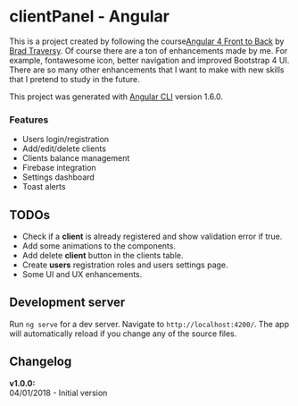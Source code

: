 # clientPanel - Angular

This is a project created by following the course[Angular 4 Front to Back](https://www.udemy.com/angular-4-front-to-back/learn/v4/overview) by [Brad Traversy](http://traversymedia.com). Of course there are a ton of enhancements made by me. For example, fontawesome icon, better navigation and improved Bootstrap 4 UI.
There are so many other enhancements that I want to make with new skills that I pretend to study in the future.

This project was generated with [Angular CLI](https://github.com/angular/angular-cli) version 1.6.0.
### Features

* Users login/registration
* Add/edit/delete clients
* Clients balance management
* Firebase integration
* Settings dashboard
* Toast alerts


## TODOs

* Check if a **client** is already registered and show validation error if true.
* Add some animations to the components.
* Add delete **client** button in the clients table.
* Create **users** registration roles and users settings page.
* Some UI and UX enhancements.

## Development server

Run `ng serve` for a dev server. Navigate to `http://localhost:4200/`. The app will automatically reload if you change any of the source files.

## Changelog
**v1.0.0:**  
04/01/2018 - Initial version

